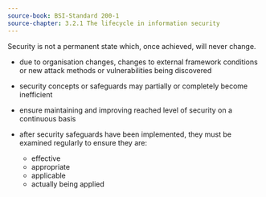 ```yaml
---
source-book: BSI-Standard 200-1
source-chapter: 3.2.1 The lifecycle in information security
---
```

Security is not a permanent state which, once achieved, will never change. 

- due to organisation changes, changes to external framework conditions or new attack methods or vulnerabilities being discovered
- security concepts or safeguards may partially or completely become inefficient
- ensure maintaining and improving reached level of security on a continuous basis

- after security safeguards have been implemented, they must be examined regularly to ensure they are: 
	-  effective
	- appropriate
	- applicable
	- actually being applied

